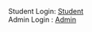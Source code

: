 Student Login: <a href="https://attendance-management-system-team-four.000webhostapp.com/">Student</a>
<br>
Admin Login : <a href="https://attendance-management-system-team-four.000webhostapp.com/admin">Admin</a>
